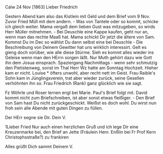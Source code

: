  Calw 24 Nov [1863]
Lieber Friedrich

Gestern Abend kam also das Kistlein mit Geld und dem Brief vom 9 Nov. Zuvor Fried Müll mit dem andern. - Was von Tantele oder so kommt, schicke ich gleich weiter. Mama vergaß dem lieben Gust was mitzugeben, so wirds Herr Müller mitnehmen. - Bei Deuschle eine Kappe kaufen, geht nur an, wenn man das rechte Maaß hat. Mama schickt Dir jetzt die ältere von Sam. Kommst Du im Dec so wählst Du dann selbst eine bei Deuschle - Die Beschreibung von Deinem Gewitter hat uns wirklich interessirt. Gelt es gieng doch vorüber, wie alle diese Stürme. Sieh es kommt alles wieder ins Geleise wenn man den HErrn sorgen läßt. Nur Muth gehört dazu wie Gott ihn dem Josua einsprach. 
Spaziergang Nachmittags - wenn sehr schmutzig den Pietistenweg, sonst im Thal Herr Wz hatte am Sonntag Hochzeit. Hieher kam er nicht. Louise <Maurus>* öfters unwohl, aber recht nett im Geist. Frau Raible's Sohn kam in Jünglingsverein, trat aber wieder zurück, seine Gesellen verhöhnten ihn so. Frau Friedrich (Rank) ganz glücklich wie sie sagt.

Fz Wöhrle und Roser lernen engl bei Marie. Paul's Brief folgt mit. David kommt nicht zum Briefschreiben, ist aber sonst etwas fleißiger. - Den Brief von Sam hast Du nicht zurückgeschickt. Weißst es doch wohl. Du wirst nun froh sein alle Abende mit guten Dingen zu füllen.

Der HErr segne sie Dir.
 Dein V.

1Lieber Fried Nur auch einen herzlichen Gruß und ich lege Dir eine Kreuzermarke bei, den Brief an Jette (Fräulein Henr. Enßlin bei Fr Prof Kern Christophsstraße?) zu frankiren

Alles grüßt Dich sammt
 Deinem V.

